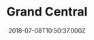 ---
date: 2018-07-08T10:50:37.000Z
title: Grand Central
latitude: 52.393451204224675
longitude: 0.2677189376038211
category: checkin
---